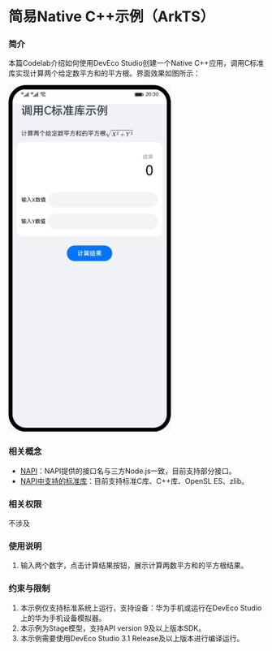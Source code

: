 # 简易Native C++示例（ArkTS）
### 简介
本篇Codelab介绍如何使用DevEco Studio创建一个Native C++应用，调用C标准库实现计算两个给定数平方和的平方根。界面效果如图所示：

![native_template](screenshots/device/native_template.gif)
### 相关概念
- [NAPI](https://developer.harmonyos.com/cn/docs/documentation/doc-guides-V3/napi-guidelines-0000001493903956-V3?catalogVersion=V3)：NAPI提供的接口名与三方Node.js一致，目前支持部分接口。
- [NAPI中支持的标准库](https://developer.harmonyos.com/cn/docs/documentation/doc-references-V3/musl-0000001478181805-V3)：目前支持标准C库、C++库、OpenSL ES、zlib。

### 相关权限
不涉及
### 使用说明
1. 输入两个数字，点击计算结果按钮，展示计算两数平方和的平方根结果。
### 约束与限制
1. 本示例仅支持标准系统上运行，支持设备：华为手机或运行在DevEco Studio上的华为手机设备模拟器。
2. 本示例为Stage模型，支持API version 9及以上版本SDK。
3. 本示例需要使用DevEco Studio 3.1 Release及以上版本进行编译运行。